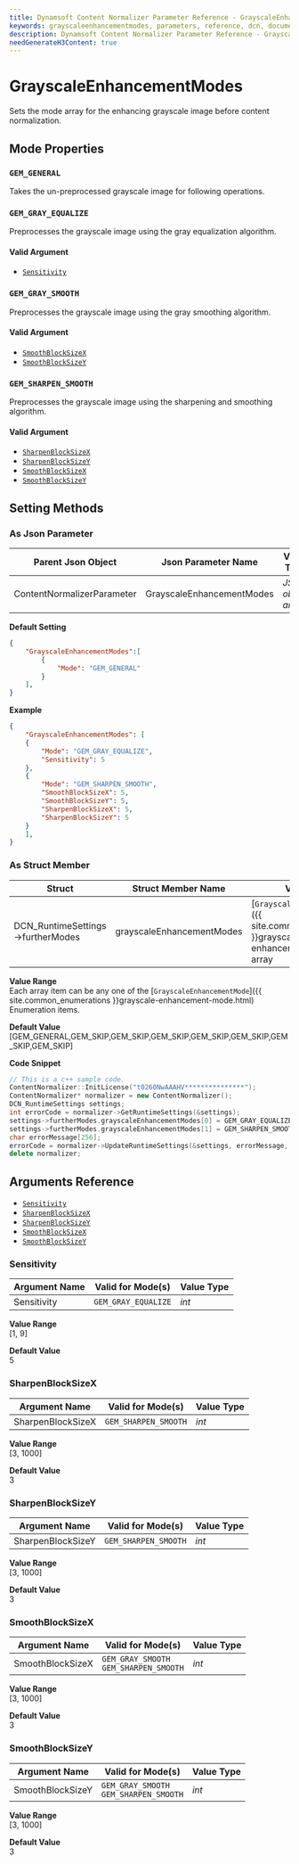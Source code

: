 ```yaml
---
title: Dynamsoft Content Normalizer Parameter Reference - GrayscaleEnhancementModes
keywords: grayscaleenhancementmodes, parameters, reference, dcn, documentation
description: Dynamsoft Content Normalizer Parameter Reference - GrayscaleEnhancementModes
needGenerateH3Content: true
---
```



# GrayscaleEnhancementModes
Sets the mode array for the enhancing grayscale image before content normalization. 

## Mode Properties

### `GEM_GENERAL`
Takes the un-preprocessed grayscale image for following operations.


### `GEM_GRAY_EQUALIZE`
Preprocesses the grayscale image using the gray equalization algorithm.

#### Valid Argument
- [`Sensitivity`](#sensitivity)


### `GEM_GRAY_SMOOTH`
Preprocesses the grayscale image using the gray smoothing algorithm.

#### Valid Argument
- [`SmoothBlockSizeX`](#smoothblocksizex)
- [`SmoothBlockSizeY`](#smoothblocksizey)


### `GEM_SHARPEN_SMOOTH`
Preprocesses the grayscale image using the sharpening and smoothing algorithm.

#### Valid Argument
- [`SharpenBlockSizeX`](#sharpenblocksizex)
- [`SharpenBlockSizeY`](#sharpenblocksizey)
- [`SmoothBlockSizeX`](#smoothblocksizex)
- [`SmoothBlockSizeY`](#smoothblocksizey)


## Setting Methods
### As Json Parameter

| Parent Json Object | Json Parameter Name | Value Type | 
| ------------------ | ------------------- | ---------- |
| ContentNormalizerParameter | GrayscaleEnhancementModes | *JSON object array* |

**Default Setting**   
```json
{
    "GrayscaleEnhancementModes":[
        {
            "Mode": "GEM_GENERAL"
        }
    ],
}
```

**Example**  
```json
{
    "GrayscaleEnhancementModes": [
    {
        "Mode": "GEM_GRAY_EQUALIZE",
        "Sensitivity": 5
    },
    {
        "Mode": "GEM_SHARPEN_SMOOTH",
        "SmoothBlockSizeX": 5, 
        "SmoothBlockSizeY": 5, 
        "SharpenBlockSizeX": 5, 
        "SharpenBlockSizeY": 5
    }
    ],
}
```

### As Struct Member

| Struct | Struct Member Name | Value Type | 
| ------ | ------------------ | ---------- |
| DCN_RuntimeSettings->furtherModes | grayscaleEnhancementModes | [`GrayscaleEnhancementMode`]({{ site.common_enumerations }}grayscale-enhancement-mode.html) array |

**Value Range**    
    Each array item can be any one of the [`GrayscaleEnhancementMode`]({{ site.common_enumerations }}grayscale-enhancement-mode.html) Enumeration items.

**Default Value**   
    [GEM_GENERAL,GEM_SKIP,GEM_SKIP,GEM_SKIP,GEM_SKIP,GEM_SKIP,GEM_SKIP,GEM_SKIP]

**Code Snippet**  
```cpp
// This is a c++ sample code.
ContentNormalizer::InitLicense("t0260NwAAAHV***************");
ContentNormalizer* normalizer = new ContentNormalizer();
DCN_RuntimeSettings settings;
int errorCode = normalizer->GetRuntimeSettings(&settings);
settings->furtherModes.grayscaleEnhancementModes[0] = GEM_GRAY_EQUALIZE;
settings->furtherModes.grayscaleEnhancementModes[1] = GEM_SHARPEN_SMOOTH;
char errorMessage[256];
errorCode = normalizer->UpdateRuntimeSettings(&settings, errorMessage, 256);
delete normalizer;
```


## Arguments Reference
- [`Sensitivity`](#sensitivity)
- [`SharpenBlockSizeX`](#sharpenblocksizex)
- [`SharpenBlockSizeY`](#sharpenblocksizey)
- [`SmoothBlockSizeX`](#smoothblocksizex)
- [`SmoothBlockSizeY`](#smoothblocksizey)


### Sensitivity

| Argument Name| Valid for Mode(s) | Value Type|
| ------------ | ----------------- | --------- |
| Sensitivity | `GEM_GRAY_EQUALIZE` | *int* |

**Value Range**    
    [1, 9]

**Default Value**   
    5

### SharpenBlockSizeX

| Argument Name| Valid for Mode(s) | Value Type|
| ------------ | ----------------- | --------- |
| SharpenBlockSizeX | `GEM_SHARPEN_SMOOTH` | *int* |

**Value Range**    
    [3, 1000]

**Default Value**   
    3

### SharpenBlockSizeY

| Argument Name| Valid for Mode(s) | Value Type|
| ------------ | ----------------- | --------- |
| SharpenBlockSizeY | `GEM_SHARPEN_SMOOTH` | *int* |

**Value Range**    
    [3, 1000]

**Default Value**   
    3

### SmoothBlockSizeX

| Argument Name| Valid for Mode(s) | Value Type|
| ------------ | ----------------- | --------- |
| SmoothBlockSizeX | `GEM_GRAY_SMOOTH`<br>`GEM_SHARPEN_SMOOTH` | *int* |

**Value Range**    
    [3, 1000]

**Default Value**   
    3

### SmoothBlockSizeY

| Argument Name| Valid for Mode(s) | Value Type|
| ------------ | ----------------- | --------- |
| SmoothBlockSizeY | `GEM_GRAY_SMOOTH`<br>`GEM_SHARPEN_SMOOTH` | *int* |

**Value Range**    
    [3, 1000]

**Default Value**   
    3
